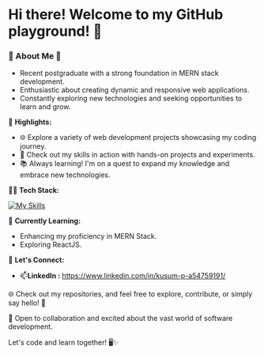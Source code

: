 # Hi there! Welcome to my GitHub playground! 👋

### 🚀 About Me 👋
- Recent postgraduate with a strong foundation in MERN stack development.
- Enthusiastic about creating dynamic and responsive web applications.
- Constantly exploring new technologies and seeking opportunities to learn and grow.


🌟 **Highlights:**
- 🌐 Explore a variety of web development projects showcasing my coding journey.
- 🔧 Check out my skills in action with hands-on projects and experiments.
- 📚 Always learning! I'm on a quest to expand my knowledge and embrace new technologies.

👨‍💻 **Tech Stack:**

  [![My Skills](https://skillicons.dev/icons?i=js,html,css,bootstrap,express,react,mongodb,mysql,firebase)](https://skillicons.dev)
  
🌱 **Currently Learning:**
- Enhancing my proficiency in MERN Stack.
- Exploring ReactJS.

🔗 **Let's Connect:**
 - 📫**LinkedIn :** https://www.linkedin.com/in/kusum-p-a54759191/
   
🌐 Check out my repositories, and feel free to explore, contribute, or simply say hello! 🌈

👯 Open to collaboration and excited about the vast world of software development.

Let's code and learn together! 🖥️✨

<!--

![Kusum's GitHub stats](https://github-readme-stats.vercel.app/api?username=KusumPareek99&show=reviews&show_icons=true&theme=gruvbox)


**KusumPareek99/KusumPareek99** is a ✨ _special_ ✨ repository because its `README.md` (this file) appears on your GitHub profile.

Here are some ideas to get you started:

- 🔭 I’m currently working on ...
- 🌱 I’m currently learning ...
- 👯 I’m looking to collaborate on ...
- 🤔 I’m looking for help with ...
- 💬 Ask me about ...
- 📫 How to reach me: ...
- 😄 Pronouns: ...
- ⚡ Fun fact: ...
-->
